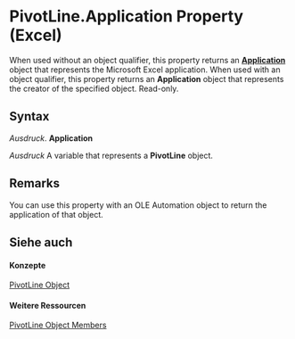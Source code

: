 
# PivotLine.Application Property (Excel)

When used without an object qualifier, this property returns an  **[Application](19b73597-5cf9-4f56-8227-b5211f657f6f.md)** object that represents the Microsoft Excel application. When used with an object qualifier, this property returns an **Application** object that represents the creator of the specified object. Read-only.


## Syntax

 _Ausdruck_. **Application**

 _Ausdruck_ A variable that represents a **PivotLine** object.


## Remarks

You can use this property with an OLE Automation object to return the application of that object.


## Siehe auch


#### Konzepte


[PivotLine Object](88961b73-2d9f-1112-5dd5-14c1fa02092f.md)
#### Weitere Ressourcen


[PivotLine Object Members](http://msdn.microsoft.com/library/6f47eb60-2d49-f54f-ee81-e5ed8bcf5396%28Office.15%29.aspx)